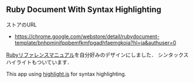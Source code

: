## Ruby Document With Syntax Highlighting

ストアのURL
- https://chrome.google.com/webstore/detail/rubydocument-template/bnhpmjnifppbemfkmfpgadhfaemgkoia?hl=ja&authuser=0

[Rubyリファレンスマニュアル](https://docs.ruby-lang.org/ja/latest/doc/index.html)を自分好みのデザインにしました．
シンタックスハイライトもついています．

This app using [highlight.js](https://github.com/highlightjs/highlight.js) for syntax highlighting.
